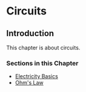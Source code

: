 # Circuits

## Introduction

This chapter is about circuits.

### Sections in this Chapter

 * [Electricity Basics](4.1-electricity-Basics.md)
 * [Ohm's Law](4.2-ohms-law.md)
